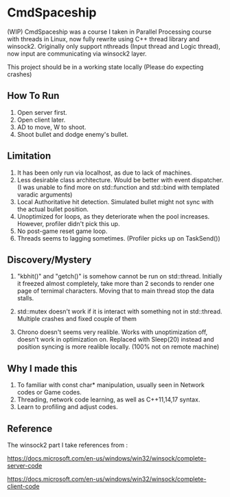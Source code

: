 # CmdSpaceship
(WIP) CmdSpaceship was a course I taken in Parallel Processing course with threads in Linux, now fully rewrite using C++ thread library and winsock2. Originally only support nthreads (Input thread and Logic thread), now input are communicating via winsock2 layer.

This project should be in a working state locally (Please do expecting crashes)

How To Run
---
1. Open server first.
2. Open client later.
3. AD to move, W to shoot.
4. Shoot bullet and dodge enemy's bullet.

Limitation
---
1. It has been only run via localhost, as due to lack of machines. 
2. Less desirable class architecture. Would be better with event dispatcher. (I was unable to find more on std::function and std::bind with templated varadic arguments)
3. Local Authoritative hit detection. Simulated bullet might not sync with the actual bullet position. 
4. Unoptimized for loops, as they deteriorate when the pool increases. However, profiler didn't pick this up.
5. No post-game reset game loop. 
6. Threads seems to lagging sometimes. (Profiler picks up on TaskSend())

Discovery/Mystery
---
1. "kbhit()" and "getch()" is somehow cannot be run on std::thread. Initially it freezed almost completely, take more than 2 seconds to render one page of ternimal characters. Moving that to main thread stop the data stalls. 

2. std::mutex doesn't work if it is interact with something not in std::thread. Multiple crashes and fixed couple of them

3. Chrono doesn't seems very realible. Works with unoptimization off, doesn't work in optimization on. Replaced with Sleep(20) instead and position syncing is more realible locally. (100% not on remote machine)

Why I made this
---
1. To familiar with const char* manipulation, usually seen in Network codes or Game codes.
2. Threading, network code learning, as well as C++11,14,17 syntax.
3. Learn to profiling and adjust codes.

Reference
---
The winsock2 part I take references from :	

https://docs.microsoft.com/en-us/windows/win32/winsock/complete-server-code

https://docs.microsoft.com/en-us/windows/win32/winsock/complete-client-code

